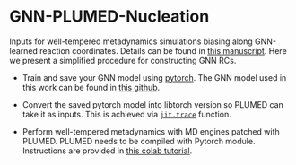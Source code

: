 # GNN-PLUMED-Nucleation

Inputs for well-tempered metadynamics simulations biasing along GNN-learned reaction coordinates. Details can be found in [this manuscript](http://arxiv.org/abs/2310.07927). Here we present a simplified procedure for constructing GNN RCs.

- Train and save your GNN model using [pytorch](https://pytorch.org/). The GNN model used in this work can be found in [this github](https://github.com/mys007/ecc/tree/release).

- Convert the saved pytorch model into libtorch version so PLUMED can take it as inputs. This is achieved via [```jit.trace```](https://pytorch.org/docs/stable/jit.html#) function.

- Perform well-tempered metadynamics with MD engines patched with PLUMED. PLUMED needs to be compiled with Pytorch module. Instructions are provided in [this colab tutorial](https://colab.research.google.com/drive/1dG0ohT75R-UZAFMf_cbYPNQwBaOsVaAA).
